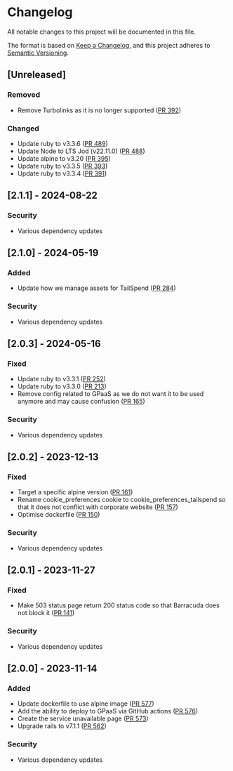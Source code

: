 # Changelog

All notable changes to this project will be documented in this file.

The format is based on [Keep a Changelog](https://keepachangelog.com/en/1.1.0/),
and this project adheres to [Semantic Versioning](https://semver.org/spec/v2.0.0.html).

## [Unreleased]

### Removed

- Remove Turbolinks as it is no longer supported ([PR 392](https://github.com/Crown-Commercial-Service/tailspend-idam/pull/392))

### Changed

- Update ruby to v3.3.6 ([PR 489](https://github.com/Crown-Commercial-Service/tailspend-idam/pull/489))
- Update Node to LTS Jod (v22.11.0) ([PR 488](https://github.com/Crown-Commercial-Service/tailspend-idam/pull/488))
- Update alpine to v3.20 ([PR 395](https://github.com/Crown-Commercial-Service/tailspend-idam/pull/395))
- Update ruby to v3.3.5 ([PR 393](https://github.com/Crown-Commercial-Service/tailspend-idam/pull/393))
- Update ruby to v3.3.4 ([PR 391](https://github.com/Crown-Commercial-Service/tailspend-idam/pull/391))

## [2.1.1] - 2024-08-22

### Security

- Various dependency updates

## [2.1.0] - 2024-05-19

### Added

- Update how we manage assets for TailSpend ([PR 284](https://github.com/Crown-Commercial-Service/pmp-idam/pull/284))

### Security

- Various dependency updates

## [2.0.3] - 2024-05-16

### Fixed

- Update ruby to v3.3.1 ([PR 252](https://github.com/Crown-Commercial-Service/tailspend-idam/pull/252))
- Update ruby to v3.3.0 ([PR 213](https://github.com/Crown-Commercial-Service/tailspend-idam/pull/213))
- Remove config related to GPaaS as we do not want it to be used anymore and may cause confusion ([PR 165](https://github.com/Crown-Commercial-Service/tailspend-idam/pull/165))

### Security

- Various dependency updates

## [2.0.2] - 2023-12-13

### Fixed

- Target a specific alpine version ([PR 161](https://github.com/Crown-Commercial-Service/tailspend-idam/pull/161))
- Rename cookie_preferences cookie to cookie_preferences_tailspend so that it does not conflict with corporate website ([PR 157](https://github.com/Crown-Commercial-Service/tailspend-idam/pull/157))
- Optimise dockerfile ([PR 150](https://github.com/Crown-Commercial-Service/tailspend-idam/pull/150))

### Security

- Various dependency updates

## [2.0.1] - 2023-11-27

### Fixed

- Make 503 status page return 200 status code so that Barracuda does not block it ([PR 141](https://github.com/Crown-Commercial-Service/tailspend-idam/pull/141))

### Security

- Various dependency updates

## [2.0.0] - 2023-11-14

### Added

- Update dockerfile to use alpine image ([PR 577](https://github.com/Crown-Commercial-Service/tailspend-idam/pull/127))
- Add the ability to deploy to GPaaS via GitHub actions ([PR 576](https://github.com/Crown-Commercial-Service/tailspend-idam/pull/126))
- Create the service unavailable page ([PR 573](https://github.com/Crown-Commercial-Service/tailspend-idam/pull/125))
- Upgrade rails to v7.1.1 ([PR 562](https://github.com/Crown-Commercial-Service/tailspend-idam/pull/114))

### Security

- Various dependency updates
